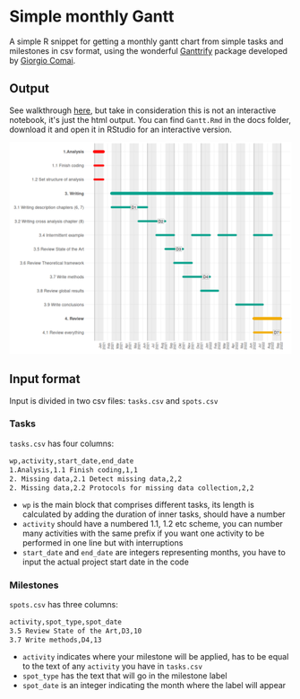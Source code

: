 # Simple monthly Gantt

A simple R snippet for getting a monthly gantt chart from simple tasks and milestones in csv format, using the wonderful [Ganttrify](https://github.com/giocomai/ganttrify) package developed by [Giorgio Comai](https://github.com/giocomai).

## Output

See walkthrough [here](https://thessaly.github.io/gantt), but take in consideration this is not an interactive notebook, it's just the html output. You can find `Gantt.Rmd` in the docs folder, download it and open it in RStudio for an interactive version.

![](docs/plot.png)

## Input format

Input is divided in two csv files: `tasks.csv` and `spots.csv`

### Tasks
`tasks.csv` has four columns: 

```
wp,activity,start_date,end_date
1.Analysis,1.1 Finish coding,1,1
2. Missing data,2.1 Detect missing data,2,2
2. Missing data,2.2 Protocols for missing data collection,2,2
```

- `wp` is the main block that comprises different tasks, its length is calculated by adding the duration of inner tasks, should have a number
- `activity` should have a numbered 1.1, 1.2 etc scheme, you can number many activities with the same prefix if you want one activity to be performed in one line but with interruptions 
- `start_date` and `end_date` are integers representing months, you have to input the actual project start date in the code

### Milestones

`spots.csv` has three columns: 

```
activity,spot_type,spot_date
3.5 Review State of the Art,D3,10
3.7 Write methods,D4,13
```

- `activity` indicates where your milestone will be applied, has to be equal to the text of any `activity` you have in `tasks.csv`
- `spot_type` has the text that will go in the milestone label
- `spot_date` is an integer indicating the month where the label will appear




